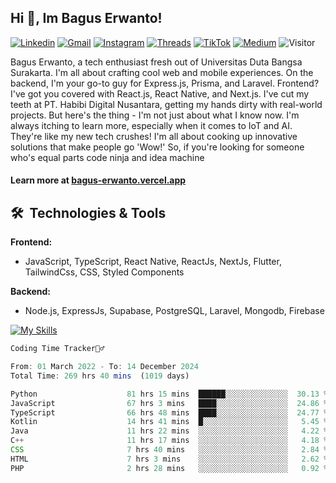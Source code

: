 ## Hi 👋, Im Bagus Erwanto!

[![Linkedin](https://img.shields.io/badge/-baguserwanto-blue?style=flat&logo=Linkedin&logoColor=white)](https://www.linkedin.com/in/bagus-erwanto/)
[![Gmail](https://img.shields.io/badge/-bagus251001@gmail.com-c14438?style=flat&logo=Gmail&logoColor=white)](mailto:bagus251001@gmail.com)
[![Instagram](https://img.shields.io/badge/-bagus_64byte-e4405f?style=flat&logo=Instagram&logoColor=white)](https://www.instagram.com/bagus_64byte/)
[![Threads](https://img.shields.io/badge/-bagus_64byte-000000?style=flat&logo=threads&logoColor=white)](https://www.threads.net/@bagus_64byte)
[![TikTok](https://img.shields.io/badge/-erwantax-black?style=flat&logo=TikTok&logoColor=white)](https://www.tiktok.com/@erwantax)
[![Medium](https://img.shields.io/badge/-@bagus251001-black?style=flat&logo=Medium&logoColor=white)](https://medium.com/@bagus251001)
![Visitor](https://komarev.com/ghpvc/?username=volumeee&label=Visitor&color=2bbc8a)

Bagus Erwanto, a tech enthusiast fresh out of Universitas Duta Bangsa Surakarta. I'm all about crafting cool web and mobile experiences. On the backend, I'm your go-to guy for Express.js, Prisma, and Laravel. Frontend? I've got you covered with React.js, React Native, and Next.js. I've cut my teeth at PT. Habibi Digital Nusantara, getting my hands dirty with real-world projects. But here's the thing - I'm not just about what I know now. I'm always itching to learn more, especially when it comes to IoT and AI. They're like my new tech crushes! I'm all about cooking up innovative solutions that make people go 'Wow!' So, if you're looking for someone who's equal parts code ninja and idea machine

#### Learn more at [bagus-erwanto.vercel.app](https://bagus-erwanto.vercel.app/about)


## 🛠 &nbsp;Technologies & Tools

**Frontend:**
- JavaScript, TypeScript, React Native, ReactJs, NextJs, Flutter, TailwindCss, CSS, Styled Components

**Backend:**
- Node.js, ExpressJs, Supabase, PostgreSQL, Laravel, Mongodb, Firebase

[![My Skills](https://skillicons.dev/icons?i=javascript,react,typescript,nextjs,java,kotlin,python,html,css,tailwind,nodejs,express,mysql,mongodb,prisma,figma,supabase,postgresql,laravel,firebase,vite,webpack,vercel,git,github,githubactions,androidstudio,arduino,postman,tensorflow&theme=light)](https://skillicons.dev)

<!-- language_times_start -->
```typescript
Coding Time Tracker🙆‍♂️

From: 01 March 2022 - To: 14 December 2024
Total Time: 269 hrs 40 mins  (1019 days)

Python                    81 hrs 15 mins  ██████░░░░░░░░░░░░░░  30.13 %
JavaScript                67 hrs 3 mins   ████░░░░░░░░░░░░░░░░  24.86 %
TypeScript                66 hrs 48 mins  ████░░░░░░░░░░░░░░░░  24.77 %
Kotlin                    14 hrs 41 mins  █░░░░░░░░░░░░░░░░░░░   5.45 %
Java                      11 hrs 22 mins  ░░░░░░░░░░░░░░░░░░░░   4.22 %
C++                       11 hrs 17 mins  ░░░░░░░░░░░░░░░░░░░░   4.18 %
CSS                       7 hrs 40 mins   ░░░░░░░░░░░░░░░░░░░░   2.84 %
HTML                      7 hrs 3 mins    ░░░░░░░░░░░░░░░░░░░░   2.62 %
PHP                       2 hrs 28 mins   ░░░░░░░░░░░░░░░░░░░░   0.92 %
```
<!-- language_times_end -->
